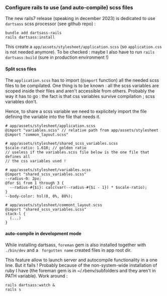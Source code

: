 ### Configure rails to use (and auto-compile) scss files
The new rails7 release (speaking in december 2023) is dedicated to use 
`dartsass` scss processor (see github repo) :
```
bundle add dartsass-rails
rails dartsass:install
```
This create a `app/assets/stylesheet/application.scss` (so `application.css` is 
not needed anymore). To be checked : maybe I also have to run `rails 
dartsass:build` (sure in production environment !)


#### Split scss files
The `application.scss` has to import (`@import` function) all the needed scss 
files to be compilated. One thing is to be known : all the scss variables are 
scoped inside their files and aren't accessible from others. Probably the way 
it has to go : the fact is that css variables survive compilation ; scss 
variables don't.

Hence, to share a scss variable we need to explicitely import the file 
defining the variable into the file that needs it.

```
# app/assets/stylesheet/application.scss
@import "variables.scss" // relative path from app/assets/stylesheet
@import "common_layout.scss"

# app/assets/stylesheet/shared_scss_variables.scss
$scale-ratio: 1.618; // golden ratio
// useless if the variables.scss file below is the one file that defines all 
// the css variables used !

# app/assets/stylesheet/variables.scss
@import "shared_scss_variables.scss"
--radius-0: 2px;
@for $i from 1 through 3 {
  --radius-#{$i}: calc(var(--radius-#{$i - 1}) * $scale-ratio);
}
--body-color: hsl(0, 0%, 88%);

# app/assets/stylesheet/commont_layout.scss
@import "shared_scss_variables.scss"
stack-l {
  (...)
}
```

#### auto-compile in development mode
While installing dartsass, `foreman` gem is also installed together with 
`./bin/dev` and a ` forgotten name` created files in app root dir.

This feature allow to launch server and autocompile functionality in a one 
line. But it fails ! Probably because of the non-system-wide installation of 
ruby I have (the foreman gem is in ~/.rbenv/subfolders and they aren't in PATH 
variable). Work around :
```
rails dartsass:watch &
rails s
```
